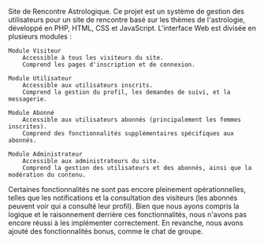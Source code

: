 Site de Rencontre Astrologique.
Ce projet est un système de gestion des utilisateurs pour un site de rencontre basé sur les thèmes de l'astrologie, développé en PHP, HTML, CSS et JavaScript.
L'interface Web est divisée en plusieurs modules :

    Module Visiteur
        Accessible à tous les visiteurs du site.
        Comprend les pages d'inscription et de connexion.

    Module Utilisateur
        Accessible aux utilisateurs inscrits.
        Comprend la gestion du profil, les demandes de suivi, et la messagerie.

    Module Abonné
        Accessible aux utilisateurs abonnés (principalement les femmes inscrites).
        Comprend des fonctionnalités supplémentaires spécifiques aux abonnés.

    Module Administrateur
        Accessible aux administrateurs du site.
        Comprend la gestion des utilisateurs et des abonnés, ainsi que la modération du contenu.

Certaines fonctionnalités ne sont pas encore pleinement opérationnelles, telles que les notifications et la consultation des visiteurs (les abonnés peuvent voir qui a consulté leur profil). Bien que nous ayons compris la logique et le raisonnement derrière ces fonctionnalités, nous n'avons pas encore réussi à les implémenter correctement. En revanche, nous avons ajouté des fonctionnalités bonus, comme le chat de groupe.
